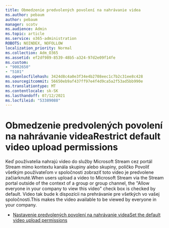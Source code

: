 ```yaml
---
title: Obmedzenie predvolených povolení na nahrávanie videa
ms.author: pebaum
author: pebaum
manager: scotv
ms.audience: Admin
ms.topic: article
ms.service: o365-administration
ROBOTS: NOINDEX, NOFOLLOW
localization_priority: Normal
ms.collection: Adm_O365
ms.assetid: ef2df989-8539-48b5-a324-97d2e09f14fe
ms.custom:
- "9002650"
- "5101"
ms.openlocfilehash: 3424d8c4a0e3f34e4b2708eec1c7b2c31ee8c428
ms.sourcegitcommit: 56650eb9af437ff97e4f4d9ca5a2f53ad5bb990e
ms.translationtype: MT
ms.contentlocale: sk-SK
ms.lasthandoff: 07/12/2021
ms.locfileid: "53389088"
---
```

# <a name="restrict-default-video-upload-permissions"></a><span data-ttu-id="05bd1-102">Obmedzenie predvolených povolení na nahrávanie videa</span><span class="sxs-lookup"><span data-stu-id="05bd1-102">Restrict default video upload permissions</span></span>

<span data-ttu-id="05bd1-103">Keď používatelia nahrajú video do služby Microsoft Stream cez portál Stream mimo kontextu kanála skupiny alebo skupiny, políčko Povoliť všetkým používateľom v spoločnosti zobraziť toto video je predvolene začiarknuté.</span><span class="sxs-lookup"><span data-stu-id="05bd1-103">When users upload a video to Microsoft Stream via the Stream portal outside of the context of a group or group channel, the "Allow everyone in your company to view this video" check box is checked by default.</span></span> <span data-ttu-id="05bd1-104">Video tak bude k dispozícii na prehrávanie pre všetkých vo vašej spoločnosti.</span><span class="sxs-lookup"><span data-stu-id="05bd1-104">This makes the video available to be viewed by everyone in your company.</span></span>

- [<span data-ttu-id="05bd1-105">Nastavenie predvolených povolení na nahrávanie videa</span><span class="sxs-lookup"><span data-stu-id="05bd1-105">Set the default video upload permissions</span></span>](/stream/default-video-permissions)
